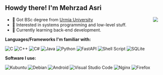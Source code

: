 
## Howdy there! I'm Mehrzad Asri
<img align="right" src="https://github-readme-stats.vercel.app/api/top-langs/?username=me-asri"/>

- 📖 Got BSc degree from [Urmia University](http://www.urmia.ac.ir/)
- 👀 Interested in systems programming and low-level stuff.
- 🌱 Currently learning back-end development.

**Languages/Frameworks I'm familiar with:**

![C](https://img.shields.io/badge/c-%2300599C.svg?style=for-the-badge&logo=c&logoColor=white) ![C++](https://img.shields.io/badge/c++-%2300599C.svg?style=for-the-badge&logo=c%2B%2B&logoColor=white) ![C#](https://img.shields.io/badge/c%23-%23239120.svg?style=for-the-badge&logo=c-sharp&logoColor=white) ![Java](https://img.shields.io/badge/java-%23ED8B00.svg?style=for-the-badge&logo=java&logoColor=white) ![Python](https://img.shields.io/badge/python-3670A0?style=for-the-badge&logo=python&logoColor=ffdd54) ![FastAPI](https://img.shields.io/badge/FastAPI-005571?style=for-the-badge&logo=fastapi) ![Shell Script](https://img.shields.io/badge/shell_script-%23121011.svg?style=for-the-badge&logo=gnu-bash&logoColor=white)  ![SQLite](https://img.shields.io/badge/sqlite-%2307405e.svg?style=for-the-badge&logo=sqlite&logoColor=white)

**Software I use:**

![Kubuntu](https://img.shields.io/badge/-KUbuntu-%230079C1?style=for-the-badge&logo=kubuntu&logoColor=white) ![Debian](https://img.shields.io/badge/Debian-D70A53?style=for-the-badge&logo=debian&logoColor=white) ![Android](https://img.shields.io/badge/Android-3DDC84?style=for-the-badge&logo=android&logoColor=white) ![Visual Studio Code](https://img.shields.io/badge/Visual%20Studio%20Code-0078d7.svg?style=for-the-badge&logo=visual-studio-code&logoColor=white) ![Nginx](https://img.shields.io/badge/nginx-%23009639.svg?style=for-the-badge&logo=nginx&logoColor=white) ![Firefox](https://img.shields.io/badge/Firefox-FF7139?style=for-the-badge&logo=Firefox-Browser&logoColor=white)
